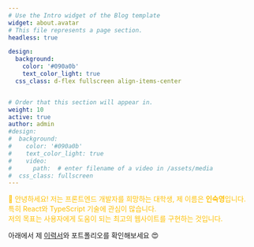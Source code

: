 ```yaml
---
# Use the Intro widget of the Blog template
widget: about.avatar
# This file represents a page section.
headless: true

design:
  background:
    color: '#090a0b'
    text_color_light: true
  css_class: d-flex fullscreen align-items-center


# Order that this section will appear in.
weight: 10
active: true
author: admin
#design:
#  background:
#    color: '#090a0b'
#    text_color_light: true
#    video:
#      path:  # enter filename of a video in /assets/media
#  css_class: fullscreen
---
```


<p class="justify-text" style="color: #FFC107;">
👋 안녕하세요! 저는 프론트엔드 개발자를 희망하는 대학생, 제 이름은 <strong>인숙영</strong>입니다.<br>
특히 React와 TypeScript 기술에 관심이 많습니다.<br>
저의 목표는 사용자에게 도움이 되는 최고의 웹사이트를 구현하는 것입니다.
</p>

아래에서 제 [이력서](/about/)와 포트폴리오를 확인해보세요 😍
